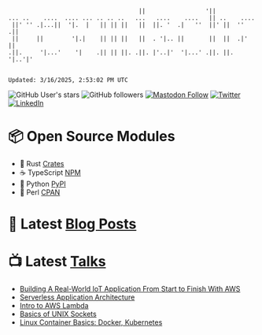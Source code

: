 ```

                                     ||                 '||
... ..    ....  .... ... .. .. ..   ...   ....    ....   || ..    ....
 ||' '' .|...||  '|.  |   || || ||   ||  ||. '  .|   ''  ||' ||  '' .||
 ||     ||        '|.|    || || ||   ||  . '|.. ||       ||  ||  .|' ||
.||.     '|...'    '|    .|| || ||. .||. |'..|'  '|...' .||. ||. '|..'|'


Updated: 3/16/2025, 2:53:02 PM UTC
```

![GitHub User's stars](https://img.shields.io/github/stars/revmischa?style=for-the-badge&logoColor=white&color=1CA2F1&logo=github)
![GitHub followers](https://img.shields.io/github/followers/revmischa?style=for-the-badge&logo=github&logoColor=white&color=1CA2F1)
[![Mastodon Follow](https://img.shields.io/mastodon/follow/109363545522402223?domain=https%3A%2F%2Fvhspace.social&label=Mastodon&logoColor=white&logo=mastodon&color=1CA2F1&style=for-the-badge)](https://vhspace.social/@mvs)
[![Twitter](https://img.shields.io/badge/Twitter-Profile-informational?style=for-the-badge&logo=twitter&logoColor=white&color=1CA2F1)](https://twitter.com/spiegelmock)
[![LinkedIn](https://img.shields.io/badge/LinkedIn-Profile-informational?style=for-the-badge&logo=linkedin&logoColor=white&color=0D76A8)](https://www.linkedin.com/in/spiegelmock/)


# 📦 Open Source Modules
- 🦀 Rust [Crates](https://crates.io/users/revmischa)
- ☕️ TypeScript [NPM](https://www.npmjs.com/settings/cybermischa/packages)
- 🐍 Python [PyPI](https://pypi.org/user/revmischa/)
- 🐪 Perl [CPAN](https://metacpan.org/author/REVMISCHA)

# 📩 Latest [Blog Posts](https://spiegelmock.com)
<!-- BLOG-POST-LIST:START -->
<!-- BLOG-POST-LIST:END -->

# 📺 Latest [Talks](https://github.com/revmischa/talks)
- [Building A Real-World IoT Application From Start to Finish With AWS](https://www.youtube.com/watch?v=vJ4Gjn0Bmi0)
- [Serverless Application Architecture](https://www.youtube.com/watch?v=rXPwLZJ9l2M)
- [Intro to AWS Lambda](https://www.youtube.com/watch?v=bGzty_IUDP0)
- [Basics of UNIX Sockets](https://www.youtube.com/watch?v=8TGV4zcd9k4)
- [Linux Container Basics: Docker, Kubernetes](https://www.youtube.com/watch?v=3f5wWYLWOtQ)
